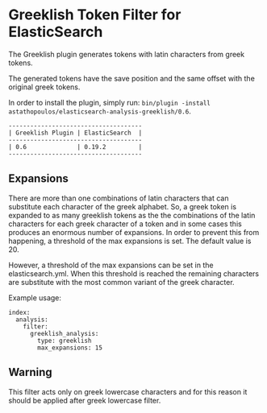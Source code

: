 Greeklish Token Filter for ElasticSearch
========================================

The Greeklish plugin generates tokens with latin characters from greek tokens.

The generated tokens have the save position and the same offset with the original greek tokens.

In order to install the plugin, simply run: `bin/plugin -install astathopoulos/elasticsearch-analysis-greeklish/0.6`.

    -------------------------------------
    | Greeklish Plugin | ElasticSearch	|
    -------------------------------------
    | 0.6              | 0.19.2         |
    -------------------------------------


Expansions
----------

There are more than one combinations of latin characters that can substitute each character of the greek alphabet. So, a greek token is expanded to as many greeklish tokens as the the combinations of the latin characters for each greek character of a token and in some cases this produces an enormous number of expansions. In order to prevent this from happening, a threshold of the max expansions is set.  The default value is 20.

However, a threshold of the max expansions can be set in the elasticsearch.yml. When this threshold is reached the remaining characters are substitute with the most common variant of the greek character.

Example usage:

	index:
	  analysis:
	    filter:
	      greeklish_analysis:
	        type: greeklish
	        max_expansions: 15

Warning
-------

This filter acts only on greek lowercase characters and for this reason it should be applied after greek lowercase filter.
